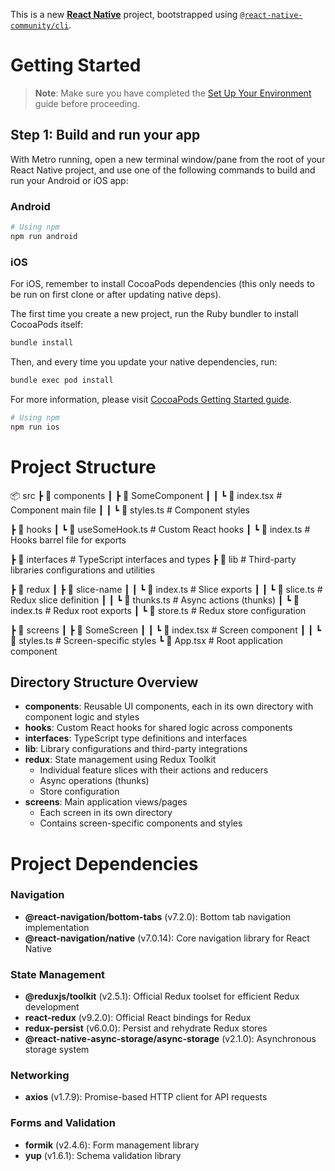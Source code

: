 This is a new [**React Native**](https://reactnative.dev) project, bootstrapped using [`@react-native-community/cli`](https://github.com/react-native-community/cli).

# Getting Started

> **Note**: Make sure you have completed the [Set Up Your Environment](https://reactnative.dev/docs/set-up-your-environment) guide before proceeding.

## Step 1: Build and run your app

With Metro running, open a new terminal window/pane from the root of your React Native project, and use one of the following commands to build and run your Android or iOS app:

### Android

```sh
# Using npm
npm run android
```

### iOS

For iOS, remember to install CocoaPods dependencies (this only needs to be run on first clone or after updating native deps).

The first time you create a new project, run the Ruby bundler to install CocoaPods itself:

```sh
bundle install
```

Then, and every time you update your native dependencies, run:

```sh
bundle exec pod install
```

For more information, please visit [CocoaPods Getting Started guide](https://guides.cocoapods.org/using/getting-started.html).

```sh
# Using npm
npm run ios
```

# Project Structure

📦 src
┣ 📂 components
┃ ┣ 📂 SomeComponent
┃ ┃ ┗ 📜 index.tsx # Component main file
┃ ┃ ┗ 📜 styles.ts # Component styles

┣ 📂 hooks
┃ ┗ 📜 useSomeHook.ts # Custom React hooks
┃ ┗ 📜 index.ts # Hooks barrel file for exports

┣ 📂 interfaces # TypeScript interfaces and types
┣ 📂 lib # Third-party libraries configurations and utilities

┣ 📂 redux
┃ ┣ 📂 slice-name
┃ ┃ ┗ 📜 index.ts # Slice exports
┃ ┃ ┗ 📜 slice.ts # Redux slice definition
┃ ┃ ┗ 📜 thunks.ts # Async actions (thunks)
┃ ┗ 📜 index.ts # Redux root exports
┃ ┗ 📜 store.ts # Redux store configuration

┣ 📂 screens
┃ ┣ 📂 SomeScreen
┃ ┃ ┗ 📜 index.tsx # Screen component
┃ ┃ ┗ 📜 styles.ts # Screen-specific styles
┗ 📜 App.tsx # Root application component

## Directory Structure Overview

- **components**: Reusable UI components, each in its own directory with component logic and styles
- **hooks**: Custom React hooks for shared logic across components
- **interfaces**: TypeScript type definitions and interfaces
- **lib**: Library configurations and third-party integrations
- **redux**: State management using Redux Toolkit
  - Individual feature slices with their actions and reducers
  - Async operations (thunks)
  - Store configuration
- **screens**: Main application views/pages
  - Each screen in its own directory
  - Contains screen-specific components and styles

# Project Dependencies

### Navigation

- **@react-navigation/bottom-tabs** (v7.2.0): Bottom tab navigation implementation
- **@react-navigation/native** (v7.0.14): Core navigation library for React Native

### State Management

- **@reduxjs/toolkit** (v2.5.1): Official Redux toolset for efficient Redux development
- **react-redux** (v9.2.0): Official React bindings for Redux
- **redux-persist** (v6.0.0): Persist and rehydrate Redux stores
- **@react-native-async-storage/async-storage** (v2.1.0): Asynchronous storage system

### Networking

- **axios** (v1.7.9): Promise-based HTTP client for API requests

### Forms and Validation

- **formik** (v2.4.6): Form management library
- **yup** (v1.6.1): Schema validation library
